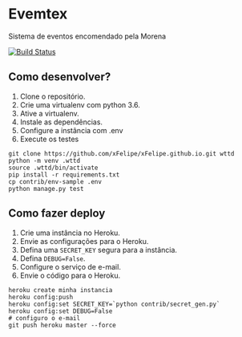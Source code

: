 # Evemtex

Sistema de eventos encomendado pela Morena

[![Build Status](https://travis-ci.org/xFelipe/WTTD-Projeto1.svg?branch=master)](https://travis-ci.org/xFelipe/WTTD-Projeto1)


## Como desenvolver?

1. Clone o repositório.
2. Crie uma virtualenv com python 3.6.
3. Ative a virtualenv.
4. Instale as dependências.
5. Configure a instância com .env
6. Execute os testes

```console
git clone https://github.com/xFelipe/xFelipe.github.io.git wttd
python -m venv .wttd
source .wttd/bin/activate
pip install -r requirements.txt
cp contrib/env-sample .env
python manage.py test
```

## Como fazer deploy

1. Crie uma instância no Heroku.
2. Envie as configurações para o Heroku.
3. Defina uma `SECRET_KEY` segura para a instância.
4. Defina `DEBUG=False`.
5. Configure o serviço de e-mail.
6. Envie o código para o Heroku.

```console
heroku create minha instancia
heroku config:push
heroku config:set SECRET_KEY=`python contrib/secret_gen.py`
heroku config:set DEBUG=False
# configuro o e-mail
git push heroku master --force
```